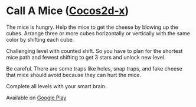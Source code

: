 # Call A Mice (<a href="https://www.cocos.com/en/">Cocos2d-x</a>)

The mice is hungry. Help the mice to get the cheese by blowing up the cubes. Arrange three or more cubes horizontally or vertically with the same color by shifting each cube.

Challenging level with counted shift. So you have to plan for the shortest mice path and fewest shifting to get 3 stars and unlock new level.

Be careful. There are some traps like holes, snap traps, and fake cheese that mice should avoid because they can hurt the mice.

Complete all levels with your smart brain.

Available on <a href="https://play.google.com/store/apps/details?id=com.callapet.callamice">Google Play</a>
